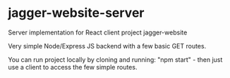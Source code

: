 # jagger-website-server
Server implementation for React client project jagger-website

Very simple Node/Express JS backend with a few basic GET routes.

You can run project locally by cloning and running: "npm start" - then just use a client to access the few simple routes.

